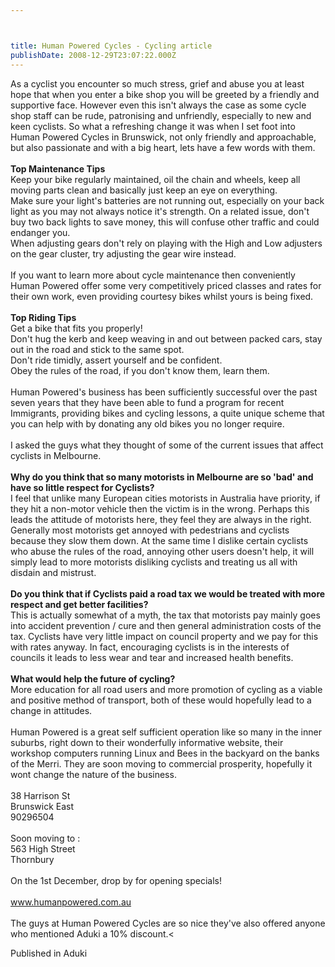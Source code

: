 ```yaml
---



title: Human Powered Cycles - Cycling article
publishDate: 2008-12-29T23:07:22.000Z
---
```

As a cyclist you encounter so much stress, grief and abuse you at least hope that when you enter a bike shop you will be greeted by a friendly and supportive face. However even this isn't always the case as some cycle shop staff can be rude, patronising and unfriendly, especially to new and keen cyclists. So what a refreshing change it was when I set foot into Human Powered Cycles in Brunswick, not only friendly and approachable, but also passionate and with a big heart, lets have a few words with them.<br><br><b>Top Maintenance Tips</b><br>Keep your bike regularly maintained, oil the chain and wheels, keep all moving parts clean and basically just keep an eye on everything.<br>Make sure your light's batteries are not running out, especially on your back light as you may not always notice it's strength. On a related issue, don't buy two back lights to save money, this will confuse other traffic and could endanger you.<br>When adjusting gears don't rely on playing with the High and Low adjusters on the gear cluster, try adjusting the gear wire instead.<br><br>If you want to learn more about cycle maintenance then conveniently Human Powered offer some very competitively priced classes and rates for their own work, even providing courtesy bikes whilst yours is being fixed.<br><br><b>Top Riding Tips</b><br>Get a bike that fits you properly!<br>Don't hug the kerb and keep weaving in and out between packed cars, stay out in the road and stick to the same spot.<br>Don't ride timidly, assert yourself and be confident.<br>Obey the rules of the road, if you don't know them, learn them.<br><br>Human Powered's business has been sufficiently successful over the past seven years that they have been able to fund a program for recent Immigrants, providing bikes and cycling lessons, a quite unique scheme that you can help with by donating any old bikes you no longer require.<br><br>I asked the guys what they thought of some of the current issues that affect cyclists in Melbourne.<br><br><b>Why do you think that so many motorists in Melbourne are so 'bad' and have so little respect for Cyclists? </b><br>I feel that unlike many European cities motorists in Australia have priority, if they hit a non-motor vehicle then the victim is in the wrong. Perhaps this leads the attitude of motorists here, they feel they are always in the right. Generally most motorists get annoyed with pedestrians and cyclists because they slow them down. At the same time I dislike certain cyclists who abuse the rules of the road, annoying other users doesn't help, it will simply lead to more motorists disliking cyclists and treating us all with disdain and mistrust.<br><br><b>Do you think that if Cyclists paid a road tax we would be treated with more respect and get better facilities? </b><br>This is actually somewhat of a myth, the tax that motorists pay mainly goes into accident prevention / cure and then general administration costs of the tax. Cyclists have very little impact on council property and we pay for this with rates anyway. In fact, encouraging cyclists is in the interests of councils it leads to less wear and tear and increased health benefits.<br><br><b>What would help the future of cycling? </b><br>More education for all road users and more promotion of cycling as a viable and positive method of transport, both of these would hopefully lead to a change in attitudes.<br><br>Human Powered is a great self sufficient operation like so many in the inner suburbs, right down to their wonderfully informative website, their workshop computers running Linux and Bees in the backyard on the banks of the Merri. They are soon moving to commercial prosperity, hopefully it wont change the nature of the business.<br><br>38 Harrison St<br>Brunswick East<br>90296504<br><br>Soon moving to :<br>563 High Street<br>Thornbury<br><br>On the 1st December, drop by for opening specials!<br><br><a href=https://www.humanpowered.com.au target=√Æ_blank√Æ> www.humanpowered.com.au </a><br><br>The guys at Human Powered Cycles are so nice they've also offered anyone who mentioned Aduki a 10% discount.<


Published in Aduki
